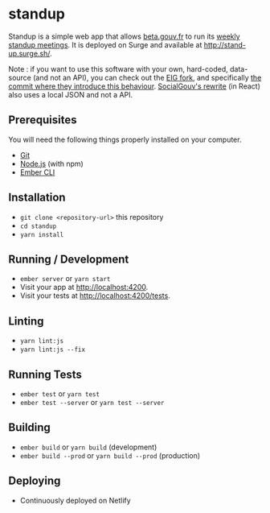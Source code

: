 # standup

Standup is a simple web app that allows [beta.gouv.fr](https://beta.gouv.fr) to run its [weekly standup meetings](https://github.com/betagouv/beta.gouv.fr/wiki/Standup). It is deployed on Surge and available at http://stand-up.surge.sh/.

Note : if you want to use this software with your own, hard-coded, data-source (and not an API), you can check out the [EIG fork](https://github.com/entrepreneur-interet-general/standup), and specifically [the commit where they introduce this behaviour](https://github.com/entrepreneur-interet-general/standup/commit/87224acc15d62f771b9a10eac0dbcdc395ec892b). [SocialGouv's rewrite](https://github.com/SocialGouv/standup) (in React) also uses a local JSON and not a API.

## Prerequisites

You will need the following things properly installed on your computer.

* [Git](https://git-scm.com/)
* [Node.js](https://nodejs.org/) (with npm)
* [Ember CLI](https://ember-cli.com/)

## Installation

* `git clone <repository-url>` this repository
* `cd standup`
* `yarn install`

## Running / Development

* `ember server` or `yarn start`
* Visit your app at [http://localhost:4200](http://localhost:4200).
* Visit your tests at [http://localhost:4200/tests](http://localhost:4200/tests).

## Linting

* `yarn lint:js`
* `yarn lint:js --fix`

## Running Tests

* `ember test` or `yarn test`
* `ember test --server` or `yarn test --server`

## Building

* `ember build` or `yarn build` (development)
* `ember build --prod` or `yarn build --prod` (production)

## Deploying

* Continuously deployed on Netlify
